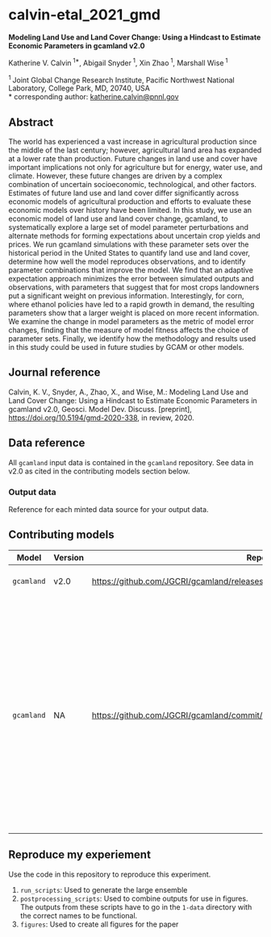 <!--your zenodo badge here-->

# calvin-etal_2021_gmd
**Modeling Land Use and Land Cover Change: Using a Hindcast to Estimate Economic Parameters in gcamland v2.0**

Katherine V. Calvin<sup> 1\*</sup>, Abigail Snyder<sup> 1</sup>, Xin Zhao<sup> 1</sup>, Marshall Wise<sup> 1</sup>

<sup>1 </sup> Joint Global Change Research Institute, Pacific Northwest National Laboratory, College Park, MD, 20740, USA  
\* corresponding author: katherine.calvin@pnnl.gov

## Abstract
The world has experienced a vast increase in agricultural production since the middle of the last century; however, agricultural land area has expanded at a lower rate than production. Future changes in land use and cover have important implications not only for agriculture but for energy, water use, and climate. However, these future changes are driven by a complex combination of uncertain socioeconomic, technological, and other factors. Estimates of future land use and land cover differ significantly across economic models of agricultural production and efforts to evaluate these economic models over history have been limited. In this study, we use an economic model of land use and land cover change, gcamland, to systematically explore a large set of model parameter perturbations and alternate methods for forming expectations about uncertain crop yields and prices. We run gcamland simulations with these parameter sets over the historical period in the United States to quantify land use and land cover, determine how well the model reproduces observations, and to identify parameter combinations that improve the model. We find that an adaptive expectation approach minimizes the error between simulated outputs and observations, with parameters that suggest that for most crops landowners put a significant weight on previous information. Interestingly, for corn, where ethanol policies have led to a rapid growth in demand, the resulting parameters show that a larger weight is placed on more recent information. We examine the change in model parameters as the metric of model error changes, finding that the measure of model fitness affects the choice of parameter sets. Finally, we identify how the methodology and results used in this study could be used in future studies by GCAM or other models.

## Journal reference
Calvin, K. V., Snyder, A., Zhao, X., and Wise, M.: Modeling Land Use and Land Cover Change: Using a Hindcast to Estimate Economic Parameters in gcamland v2.0, Geosci. Model Dev. Discuss. [preprint], https://doi.org/10.5194/gmd-2020-338, in review, 2020.

## Data reference
All `gcamland` input data is contained in the `gcamland` repository. See data in v2.0 as cited in the contributing models section below.

### Output data
Reference for each minted data source for your output data.  

## Contributing models
| Model | Version | Repository Link | DOI | Notes |
|-------|---------|-----------------|-----| ----- |
| `gcamland` | v2.0 | https://github.com/JGCRI/gcamland/releases/tag/v2.0 | http://doi.org/10.5281/zenodo.4071797 | General research in the paper |
| `gcamland` | NA | https://github.com/JGCRI/gcamland/commit/25e44761dc27aaaf79de444b7b212a8223a243e8 | NA | The large ensemble was created from one hash prior to the v2.0 release. The only difference between that hash and the final is that we renamed the expectation types to match the terminology in the paper. |

## Reproduce my experiement

Use the code in this repository to reproduce this experiment.

1. `run_scripts`:  Used to generate the large ensemble
2. `postprocessing_scripts`:  Used to combine outputs for use in figures. The outputs from these scripts have to go in the `1-data` directory with the correct names to be functional.  
3. `figures`:  Used to create all figures for the paper
